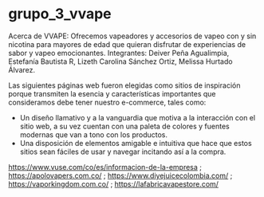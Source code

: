 # grupo_3_vvape

Acerca de VVAPE: Ofrecemos vapeadores y accesorios de vapeo con y sin nicotina para mayores de edad que quieran disfrutar de experiencias de sabor y vapeo emocionantes.
Integrantes: Deiver Peña Agualimpia, Estefanía Bautista R, Lizeth Carolina Sánchez Ortiz, Melissa Hurtado Álvarez.

Las siguientes páginas web fueron elegidas como sitios de inspiración porque transmiten la esencia y características importantes que consideramos debe tener nuestro e-commerce, tales como:

- Un diseño llamativo y a la vanguardia que motiva a la interacción con el sitio web, a su vez cuentan con una paleta de colores y fuentes modernas que van a tono con los productos.
- Una disposición de elementos amigable e intuitiva que hace que estos sitios sean fáciles de usar y navegar incitando así a la compra.

https://www.vuse.com/co/es/informacion-de-la-empresa ; https://apolovapers.com.co/ ; https://www.diyejuicecolombia.com/ ; https://vaporkingdom.com.co/ ; https://lafabricavapestore.com/


